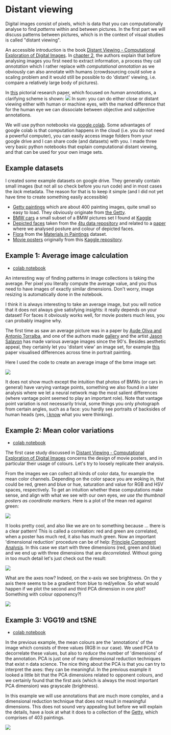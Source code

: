 # Distant viewing

Digital images consist of pixels, which is data that you can computationally analyse to find _patterns_ within and between pictures. In the first part we will discuss patterns between pictures, which is in the context of visual studies is called "distant viewing".


An accessible introduction is the book [Distant Viewing -
Computational Exploration of Digital Images](https://mitpress.mit.edu/9780262546133/distant-viewing/). In [chapter 2](https://direct.mit.edu/books/oa-monograph/chapter-pdf/2163341/c001100_9780262375160.pdf), the authors explain that before analysing images you first need to extract information, a process they call *annotation* which I rather replace with *computational annotation* as we obviously can also annotate with humans (crowdsourcing could solve a scaling problem and it would still be possible to do 'distant' viewing, i.e. compare a relatively large body of pictures).

In [this](https://library.imaging.org/jpi/articles/7/0/000501) pictorial research paper, which focused on _human_ annotations, a clarifying scheme is shown:
![](/contents/jpi0174f1_online.jpg)
In sum: you can do either close or distant viewing either with human or machine eyes, with the marked difference that for the human eye we can dissociate between objective and subjective annotations.

We will use python notebooks via [google colab](https://colab.research.google.com). Some advantages of google colab is that computation happens in the cloud (i.e. you do not need a powerful computer), you can easily access image folders from your google drive and I can share code (and datasets) with you. I made three very basic python notebooks that explain computational distant viewing, and that can be used for your own image sets.

## Example datasets
I created some example datasets on google drive. They generally contain small images (but not all so check before you run code) and in most cases the _lack_ metadata. The reason for that is to keep it simple (and I did not yet have time to create something easily accessible)

- [Getty paintings](https://drive.google.com/drive/folders/1b95b7TwcgzuCwrqsMlGfoDHnhZLRVdS4?usp=sharing) which are about 400 painting images, quite small so easy to load. They obviously originate from [the Getty](https://www.getty.edu).
 - [BMW cars](https://drive.google.com/drive/folders/1aZP-E8jAYxaa7Ac_kJWkcMCy63IWYbxh?usp=sharing) a small subset of a BMW pictures set I found at [Kaggle](https://www.kaggle.com/datasets/occultainsights/bmw-cars-over-11k-labeled-images)
- [Depicted faces](https://drive.google.com/drive/folders/1GU8aLHMRl2hepsDPV0AdvjkaK7rEqwo0?usp=sharing) taken from the [4tu data repository](https://doi.org/10.4121/uuid:3beee8ef-1b7e-451f-966f-13230cb2bbe7) and related to a [paper](https://library.imaging.org/ei/articles/32/11/art00014) where we analysed posture and colour of depicted faces.
- [Flora](https://drive.google.com/drive/folders/1_W3BtNHjOvQTFTCc2n2e0qPBGnLPiHkS?usp=sharing) from the [Materials in Paintings](https://materialsinpaintings.tudelft.nl) dataset.
- [Movie posters](https://drive.google.com/drive/folders/1TUQqo50wke6PSnM-EQdbpMF2QbD61I7z?usp=sharing) originally from this [Kaggle repository](https://www.kaggle.com/datasets/raman77768/movie-classifier).


## Example 1: Average image calculation
- [colab notebook](https://colab.research.google.com/drive/1XdmI7N2V3raNM1o2JFG-VEMJD0MM16vA?usp=sharing)

An interesting way of finding patterns in image collections is taking the average. Per pixel you literally compute the average value, and you thus need to have images of exactly similar dimensions. Don't worry, image resizing is automatically done in the notebook.

I think it is always interesting to take an average image, but you will notice that it does not always give satisfying insights: it really depends on your dataset! For faces it obviously works well, for movie posters much less, you can probably imagine why.

The first time as saw an average picture was in a paper by [Aude Oliva and Antonio Torralba](https://citeseerx.ist.psu.edu/document?repid=rep1&type=pdf&doi=8c59f2938877c7900573098f01def10f8dee508c), and one of the authors made [gallery](https://people.csail.mit.edu/torralba/gallery/#) and the artist [Jason Salavon](http://salavon.com) has made various average images since the 90's. Besides aesthetic appeal, they certainly let you 'distant view' an image set, for example [this](https://journals.ub.uni-heidelberg.de/index.php/dah/article/view/21640/15413) paper visualised differences across time in portrait painting.

Here I used the code to create an average image of the bmw image set:

![](/contents/bmw_small_average_booosted_2024_12_08_11_16_52.png)

It does not show much except the intuition that photos of BMWs (or cars in general) have varying vantage points, something we also found in a later analysis where we let a neural network map the most salient differences (where vantage point seemed to play an important role). Note that vantage point variation is not necessarily trivial, some things you only photograph from certain angles, such as a face: you hardly see portraits of backsides of human heads (yes, [i know](https://en.wikipedia.org/wiki/Not_to_Be_Reproduced) what you were thinking).

## Example 2: Mean color variations
- [colab notebook](https://colab.research.google.com/drive/1XdmI7N2V3raNM1o2JFG-VEMJD0MM16vA?usp=sharing)

The first case study discussed in [Distant Viewing -
Computational Exploration of Digital Images](https://mitpress.mit.edu/9780262546133/distant-viewing/) concerns the design of movie posters, and in particular their usage of colours. Let's try to loosely replicate their analysis.

From the images we can collect all kinds of color data, for example the mean color channels. Depending on the color space you are woking in, that could be red, green and blue or hue, saturation and value for RGB and HSV spaces, respectively. To get an intuition whether these computations make sense, and align with what we see with our own eyes, _we use the thumbnail posters as coordinate markers_. Here is a plot of the mean red against green:

![](/contents/Imagesred-green_2024_12_08_11_55_05.jpg)

It looks pretty cool, and also like we are on to something because ... there is a clear pattern! This is called a correlation: red and green are correlated, when a poster has much red, it also has much green. Now an important 'dimensional reduction' procedure can be of help: [Principle Component Analysis](https://en.wikipedia.org/wiki/Principal_component_analysis). In this case we start with three dimensions (red, green and blue) and we end up with three dimensions that are _decorrelated_. Without going in too much detail let's just check out the result:

![](/contents/Imagespca_2024_12_08_11_55_05.jpg)

What are the axes now? Indeed, on the x-axis we see brightness. On the y axis there seems to be a gradient from blue to red/yellow. So what would happen if we plot the second and third PCA dimension in one plot? Something with colour opponency?!

![](/contents/Imagespca_2024_12_08_14_04_47.jpg)


## Example 3: VGG19 and tSNE
- [colab notebook](https://colab.research.google.com/drive/14UiXzk_4yemvDwGUM1fBwGrASH-sX1eB?usp=sharing)

In the previous example, the mean colours are the 'annotations' of the image which consists of three values (RGB in our case). We used PCA to decorrelate these values, but also to _reduce_ the number of 'dimensions' of the annotation. PCA is just one of many dimensional reduction techniques that exist n data science. The nice thing about the PCA is that you can try to interpret the axes: they can be meaningful. In the previous example it looked a little bit that the PCA dimensions related to opponent colours, and we certainly found that the first axis (which is always the most important PCA dimension) was grayscale (brightness).

In this example we will use annotations that are much more complex, and a dimensional reduction technique that does not result in meaningful dimensions. This does not sound very appealing but before we will explain the details, have a look at what it does to a collection of the [Getty](https://www.getty.edu), which comprises of 403 paintings.

![](/contents/tSNE_Getty_small_2024_12_08_13_00_28.png) 

<!--
# Close Viewing



# Where to find all these images?

## Curating your own picture set
It can unfortunately be quite a hassle to create a nice set of images for your research, despite the many worldwide efforts to make create open access to (cultural) images, such as [Europeana](https://www.europeana.eu/). If you start with a large collection such as Europeana, or smaller (but still large) images from the [Rijksmuseum](https://www.rijksmuseum.nl/) or the [Metropolitan](https://www.metmuseum.org), you probably want to make it smaller and focus on a certain subset:
1. download metadata
2. create a selection (e.g. all stereo pictures taken between 1920 and 1940)
3. download the images

Alternatively, you can also create datasets 'manually'. Everyone always wants to automate everything, but in some cases (obviously there are some scaling limits) you can actually select images manually.

## Finding preprocessed picture sets

There are places where to you can find preprocessed picture sets on websites that cater to machine learning, such as [Kaggle](https://www.kaggle.com) or [Papers with Code](https://paperswithcode.com/datasets?mod=images). Mind you that these picture sets are not a priori interesting, which is intentional as these sets often need to represent some real world aspect robustly and unbiased. Off course, they rarely do, which is were interesting stuff happens. And even if there is actually nothing interesting, it might still be a good exercise in the first part of the course.



Maybe something about latent images, i.e. information about a training set that is latently present in networks.
-->
